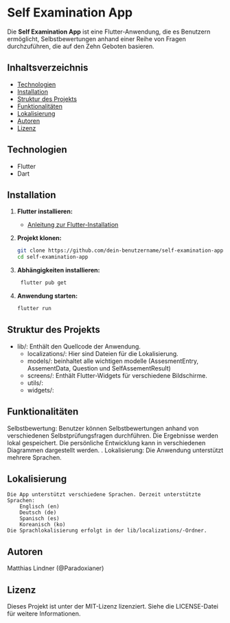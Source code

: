 # Self Examination App

Die **Self Examination App** ist eine Flutter-Anwendung, die es Benutzern ermöglicht, Selbstbewertungen anhand einer Reihe von Fragen durchzuführen, die auf den Zehn Geboten basieren.

## Inhaltsverzeichnis

- [Technologien](#technologien)
- [Installation](#installation)
- [Struktur des Projekts](#struktur-des-projekts)
- [Funktionalitäten](#funktionalitäten)
- [Lokalisierung](#lokalisierung)
- [Autoren](#autoren)
- [Lizenz](#lizenz)

## Technologien

- Flutter
- Dart

## Installation

1. **Flutter installieren:**
    - [Anleitung zur Flutter-Installation](https://flutter.dev/docs/get-started/install)

2. **Projekt klonen:**
   ```bash
   git clone https://github.com/dein-benutzername/self-examination-app.git
   cd self-examination-app

3. **Abhängigkeiten installieren:**
   ```bash
    flutter pub get

4. **Anwendung starten:**
    ```bash
   flutter run

## Struktur des Projekts
   - lib/: Enthält den Quellcode der Anwendung.
     - localizations/: Hier sind Dateien für die Lokalisierung.
     - models/: beinhaltet alle wichtigen modelle (AssesmentEntry, AssementData, Question und SelfAssementResult)
     - screens/: Enthält Flutter-Widgets für verschiedene Bildschirme.
     - utils/:
     - widgets/:

## Funktionalitäten
Selbstbewertung: Benutzer können Selbstbewertungen anhand von verschiedenen Selbstprüfungsfragen durchführen.
Die Ergebnisse werden lokal gespeichert.
Die persönliche Entwicklung kann in verschiedenen Diagrammen dargestellt werden. .
Lokalisierung: Die Anwendung unterstützt mehrere Sprachen.

## Lokalisierung
    Die App unterstützt verschiedene Sprachen. Derzeit unterstützte Sprachen:
        Englisch (en)
        Deutsch (de)
        Spanisch (es)
        Koreanisch (ko)
    Die Sprachlokalisierung erfolgt in der lib/localizations/-Ordner.

## Autoren
Matthias Lindner (@Paradoxianer)

## Lizenz
   Dieses Projekt ist unter der MIT-Lizenz lizenziert. Siehe die LICENSE-Datei für weitere Informationen.

